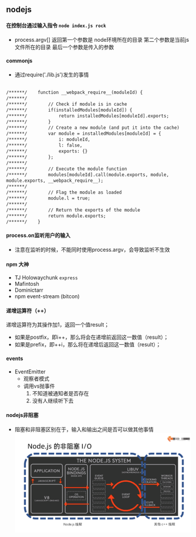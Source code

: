 ## nodejs

#### 在控制台通过输入指令 `node index.js rock`
* process.argv[] 返回第一个参数是 node环境所在的目录 第二个参数是当前js文件所在的目录 最后一个参数是传入的参数

#### commonjs
* 通过require('./lib.js')发生的事情
```

/******/ 	function __webpack_require__(moduleId) {
/******/
/******/ 		// Check if module is in cache
/******/ 		if(installedModules[moduleId]) {
/******/ 			return installedModules[moduleId].exports;
/******/ 		}
/******/ 		// Create a new module (and put it into the cache)
/******/ 		var module = installedModules[moduleId] = {
/******/ 			i: moduleId,
/******/ 			l: false,
/******/ 			exports: {}
/******/ 		};
/******/
/******/ 		// Execute the module function
/******/ 		modules[moduleId].call(module.exports, module, module.exports, __webpack_require__);
/******/
/******/ 		// Flag the module as loaded
/******/ 		module.l = true;
/******/
/******/ 		// Return the exports of the module
/******/ 		return module.exports;
/******/ 	}

```
#### process.on监听用户的输入
* 注意在监听的时候，不能同时使用process.argv，会导致监听不生效

#### npm 大神
* TJ Holowaychunk `express`
* Mafintosh 
* Dominictarr
* npm event-stream (bitcon)

#### 递增运算符（++）
递增运算符为其操作加1，返回一个值result；
* 如果是postfix，即i++，那么将会在递增前返回这一数值（result）；
* 如果是prefix，即++i，那么将在递增后返回这一数值（result）；

#### events 
* EventEmitter 
  - 观察者模式
  - 调用vs抛事件
    1. 不知道被通知者是否存在
    2. 没有人继续听下去

#### nodejs非阻塞
* 阻塞和非阻塞区别在于，输入和输出之间是否可以做其他事情
![image](https://github.com/iamflowerdog/nodejs_rock_game/blob/master/image/nodejs.png)